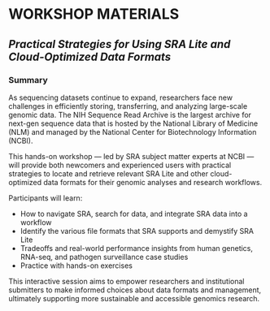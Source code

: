 # WORKSHOP MATERIALS
## *Practical Strategies for Using SRA Lite and Cloud-Optimized Data Formats*

### Summary
As sequencing datasets continue to expand, researchers face new challenges in efficiently storing, transferring, and analyzing large-scale genomic data. The NIH Sequence Read Archive is the largest archive for next-gen sequence data that is hosted by the National Library of Medicine (NLM) and managed by the National Center for Biotechnology Information (NCBI).

This hands-on workshop — led by SRA subject matter experts at NCBI — will provide both newcomers and experienced users with practical strategies to locate and retrieve relevant SRA Lite and other cloud-optimized data formats for their genomic analyses and research workflows.

Participants will learn:
- How to navigate SRA, search for data, and integrate SRA data into a workflow
- Identify the various file formats that SRA supports and demystify SRA Lite
- Tradeoffs and real-world performance insights from human genetics, RNA-seq, and pathogen surveillance case studies
- Practice with hands-on exercises

This interactive session aims to empower researchers and institutional submitters to make informed choices about data formats and management, ultimately supporting more sustainable and accessible genomics research.



